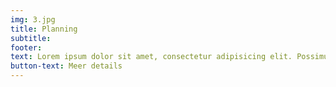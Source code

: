 ```yaml
---
img: 3.jpg
title: Planning
subtitle: 
footer: 
text: Lorem ipsum dolor sit amet, consectetur adipisicing elit. Possimus aut mollitia eum ipsum fugiat odio officiis odit.
button-text: Meer details
---
```

